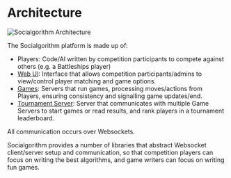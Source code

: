 # Architecture

![Socialgorithm Architecture](architecture.png)

The Socialgorithm platform is made up of:

* Players: Code/AI written by competition participants to compete against others (e.g. a Battleships player)
* [Web UI](https://play.socialgorithm.org/): Interface that allows competition participants/admins to view/control player matching and game options. 
* [Games](./write-a-game.md): Servers that run games, processing moves/actions from Players, ensuring consistency and signalling game updates/end.
* [Tournament Server](https://github.com/socialgorithm/tournament/packages/server): Server that communicates with multiple Game Servers to start games or read results, and rank players in a tournament leaderboard.

All communication occurs over Websockets. 

Socialgorithm provides a number of libraries that abstract Websocket client/server setup and communication, so that competition players can focus on writing the best algorithms, and game writers can focus on writing fun games.